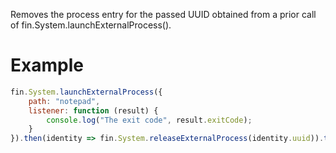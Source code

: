 Removes the process entry for the passed UUID obtained from a prior call of fin.System.launchExternalProcess().
# Example
```js
fin.System.launchExternalProcess({
    path: "notepad",
    listener: function (result) {
        console.log("The exit code", result.exitCode);
    }
}).then(identity => fin.System.releaseExternalProcess(identity.uuid)).then(() => console.log('Process has been unmapped!')).catch(err => console.log(err));
```
